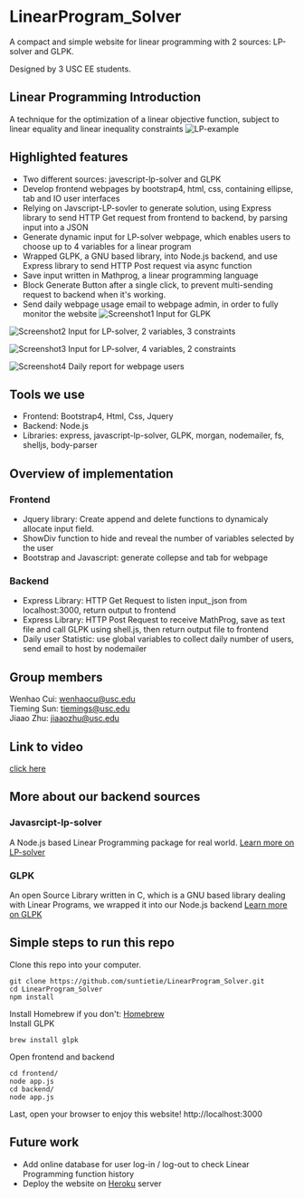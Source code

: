# LinearProgram_Solver
A compact and simple website for linear programming with 2 sources: LP-solver and GLPK.

Designed by 3 USC EE students.

## Linear Programming Introduction
A technique for the optimization of a linear objective function, subject to linear equality and linear inequality constraints
![LP-example](/LP_example.png)
## Highlighted features

* Two different sources: javescript-lp-solver and GLPK
* Develop frontend webpages by bootstrap4, html, css, containing ellipse, tab and IO user interfaces
* Relying on Javscript-LP-sovler to generate solution, using Express library to send HTTP Get request from frontend to backend, by parsing input into a JSON
* Generate dynamic input for LP-solver webpage, which enables users to choose up to 4 variables for a linear program
* Wrapped GLPK, a GNU based library, into Node.js backend, and use Express library to send HTTP Post request via async function 
* Save input written in Mathprog, a linear programming language
* Block Generate Button after a single click, to prevent multi-sending request to backend when it's working.
* Send daily webpage usage email to webpage admin, in order to fully monitor the website
![Screenshot1](/screenshot1.png)
Input for GLPK

![Screenshot2](/screenshot2.png)
Input for LP-solver, 2 variables, 3 constraints

![Screenshot3](/screenshot3.png)
Input for LP-solver, 4 variables, 2 constraints

![Screenshot4](/daily_email.png)
Daily report for webpage users

## Tools we use 
* Frontend: Bootstrap4, Html, Css, Jquery
* Backend: Node.js
* Libraries: express, javascript-lp-solver, GLPK, morgan, nodemailer, fs, shelljs, body-parser
## Overview of implementation
### Frontend
* Jquery library: Create append and delete functions to dynamicaly allocate input field.
* ShowDiv function to hide and reveal the number of variables selected by the user
* Bootstrap and Javascript: generate collepse and tab for webpage
### Backend
* Express Library: HTTP Get Request to listen input_json from localhost:3000, return output to frontend
* Express Library: HTTP Post Request to receive MathProg, save as text file and call GLPK using shell.js, then return output file to frontend
* Daily user Statistic: use global variables to collect daily number of users, send email to host by nodemailer
## Group members
Wenhao Cui: wenhaocu@usc.edu <br>
Tieming Sun: tiemings@usc.edu <br>
Jiaao Zhu: jiaaozhu@usc.edu
## Link to video
[click here](https://youtu.be/nOh51QsuuGI)
## More about our backend sources
### Javasrcipt-lp-solver
A Node.js based Linear Programming package for real world. [Learn more on LP-solver](https://www.npmjs.com/package/javascript-lp-solver)
### GLPK
An open Source Library written in C, which is a GNU based library dealing with Linear Programs, we wrapped it into our Node.js backend [Learn more on GLPK](https://www.gnu.org/software/glpk/)

## Simple steps to run this repo
Clone this repo into your computer.
```
git clone https://github.com/suntietie/LinearProgram_Solver.git
cd LinearProgram_Solver
npm install
```
Install Homebrew if you don't: [Homebrew](https://brew.sh/)<br>
Install GLPK
```
brew install glpk
```
Open frontend and backend
```
cd frontend/
node app.js
cd backend/
node app.js
```
Last, open your browser to enjoy this website! http://localhost:3000
## Future work
* Add online database for user log-in / log-out to check Linear Programming function history
* Deploy the website on [Heroku](https://www.heroku.com/) server

